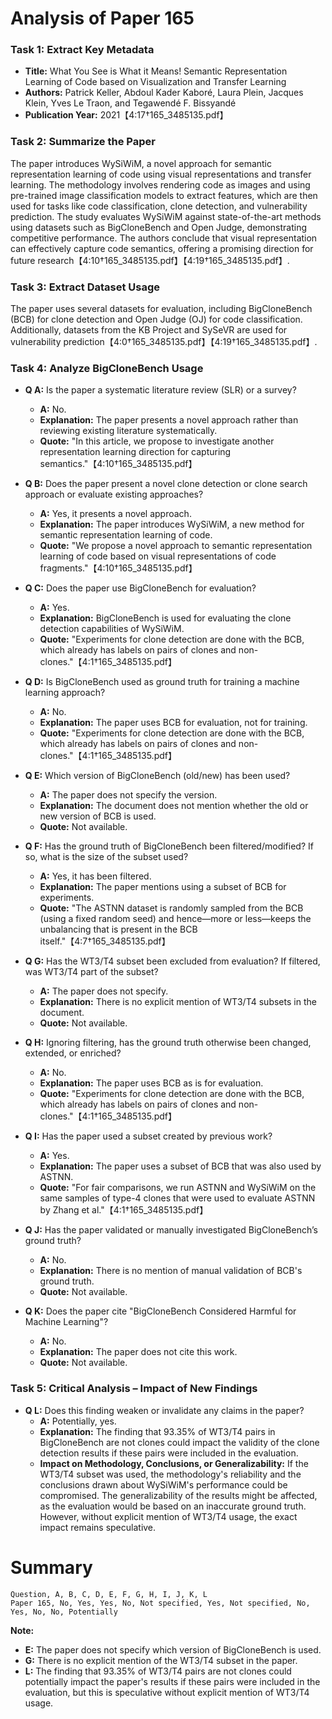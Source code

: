 # Analysis of Paper 165

### Task 1: Extract Key Metadata

- **Title:** What You See is What it Means! Semantic Representation Learning of Code based on Visualization and Transfer Learning
- **Authors:** Patrick Keller, Abdoul Kader Kaboré, Laura Plein, Jacques Klein, Yves Le Traon, and Tegawendé F. Bissyandé
- **Publication Year:** 2021【4:17†165_3485135.pdf】

### Task 2: Summarize the Paper

The paper introduces WySiWiM, a novel approach for semantic representation learning of code using visual representations and transfer learning. The methodology involves rendering code as images and using pre-trained image classification models to extract features, which are then used for tasks like code classification, clone detection, and vulnerability prediction. The study evaluates WySiWiM against state-of-the-art methods using datasets such as BigCloneBench and Open Judge, demonstrating competitive performance. The authors conclude that visual representation can effectively capture code semantics, offering a promising direction for future research【4:10†165_3485135.pdf】【4:19†165_3485135.pdf】.

### Task 3: Extract Dataset Usage

The paper uses several datasets for evaluation, including BigCloneBench (BCB) for clone detection and Open Judge (OJ) for code classification. Additionally, datasets from the KB Project and SySeVR are used for vulnerability prediction【4:0†165_3485135.pdf】【4:19†165_3485135.pdf】.

### Task 4: Analyze BigCloneBench Usage

- **Q A:** Is the paper a systematic literature review (SLR) or a survey?
  - **A:** No.
  - **Explanation:** The paper presents a novel approach rather than reviewing existing literature systematically.
  - **Quote:** "In this article, we propose to investigate another representation learning direction for capturing semantics."【4:10†165_3485135.pdf】

- **Q B:** Does the paper present a novel clone detection or clone search approach or evaluate existing approaches?
  - **A:** Yes, it presents a novel approach.
  - **Explanation:** The paper introduces WySiWiM, a new method for semantic representation learning of code.
  - **Quote:** "We propose a novel approach to semantic representation learning of code based on visual representations of code fragments."【4:10†165_3485135.pdf】

- **Q C:** Does the paper use BigCloneBench for evaluation?
  - **A:** Yes.
  - **Explanation:** BigCloneBench is used for evaluating the clone detection capabilities of WySiWiM.
  - **Quote:** "Experiments for clone detection are done with the BCB, which already has labels on pairs of clones and non-clones."【4:1†165_3485135.pdf】

- **Q D:** Is BigCloneBench used as ground truth for training a machine learning approach?
  - **A:** No.
  - **Explanation:** The paper uses BCB for evaluation, not for training.
  - **Quote:** "Experiments for clone detection are done with the BCB, which already has labels on pairs of clones and non-clones."【4:1†165_3485135.pdf】

- **Q E:** Which version of BigCloneBench (old/new) has been used?
  - **A:** The paper does not specify the version.
  - **Explanation:** The document does not mention whether the old or new version of BCB is used.
  - **Quote:** Not available.

- **Q F:** Has the ground truth of BigCloneBench been filtered/modified? If so, what is the size of the subset used?
  - **A:** Yes, it has been filtered.
  - **Explanation:** The paper mentions using a subset of BCB for experiments.
  - **Quote:** "The ASTNN dataset is randomly sampled from the BCB (using a fixed random seed) and hence—more or less—keeps the unbalancing that is present in the BCB itself."【4:7†165_3485135.pdf】

- **Q G:** Has the WT3/T4 subset been excluded from evaluation? If filtered, was WT3/T4 part of the subset?
  - **A:** The paper does not specify.
  - **Explanation:** There is no explicit mention of WT3/T4 subsets in the document.
  - **Quote:** Not available.

- **Q H:** Ignoring filtering, has the ground truth otherwise been changed, extended, or enriched?
  - **A:** No.
  - **Explanation:** The paper uses BCB as is for evaluation.
  - **Quote:** "Experiments for clone detection are done with the BCB, which already has labels on pairs of clones and non-clones."【4:1†165_3485135.pdf】

- **Q I:** Has the paper used a subset created by previous work?
  - **A:** Yes.
  - **Explanation:** The paper uses a subset of BCB that was also used by ASTNN.
  - **Quote:** "For fair comparisons, we run ASTNN and WySiWiM on the same samples of type-4 clones that were used to evaluate ASTNN by Zhang et al."【4:1†165_3485135.pdf】

- **Q J:** Has the paper validated or manually investigated BigCloneBench’s ground truth?
  - **A:** No.
  - **Explanation:** There is no mention of manual validation of BCB's ground truth.
  - **Quote:** Not available.

- **Q K:** Does the paper cite "BigCloneBench Considered Harmful for Machine Learning"?
  - **A:** No.
  - **Explanation:** The paper does not cite this work.
  - **Quote:** Not available.

### Task 5: Critical Analysis – Impact of New Findings

- **Q L:** Does this finding weaken or invalidate any claims in the paper?
  - **A:** Potentially, yes.
  - **Explanation:** The finding that 93.35% of WT3/T4 pairs in BigCloneBench are not clones could impact the validity of the clone detection results if these pairs were included in the evaluation.
  - **Impact on Methodology, Conclusions, or Generalizability:** If the WT3/T4 subset was used, the methodology's reliability and the conclusions drawn about WySiWiM's performance could be compromised. The generalizability of the results might be affected, as the evaluation would be based on an inaccurate ground truth. However, without explicit mention of WT3/T4 usage, the exact impact remains speculative.

# Summary

```plaintext
Question, A, B, C, D, E, F, G, H, I, J, K, L
Paper 165, No, Yes, Yes, No, Not specified, Yes, Not specified, No, Yes, No, No, Potentially
```

**Note:**  
- **E:** The paper does not specify which version of BigCloneBench is used.
- **G:** There is no explicit mention of the WT3/T4 subset in the paper.
- **L:** The finding that 93.35% of WT3/T4 pairs are not clones could potentially impact the paper's results if these pairs were included in the evaluation, but this is speculative without explicit mention of WT3/T4 usage.
